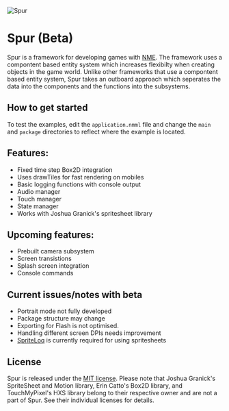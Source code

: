 <p><img src="http://www.pixelpounce.com/SpurGithub.png" alt="Spur" title="Spur" /></p>

<h1>Spur (Beta)</h1>

<p>Spur is a framework for developing games with <a href="http://www.haxenme.org/" title="NME">NME</a>. The framework uses a compontent based entity system which increases flexibilty when creating objects in the game world. Unlike other frameworks that use a compontent based entity system, Spur takes an outboard approach which seperates the data into the components and the functions into the subsystems.</p>

<h2>How to get started</h2>


<p>To test the examples, edit the <code>application.nmml</code> file and change the <code>main</code> and <code>package</code> directories to reflect where the example is located.</p>

<h2>Features:</h2>


<ul>
<li>Fixed time step Box2D integration</li>
<li>Uses drawTiles for fast rendering on mobiles</li>
<li>Basic logging functions with console output</li>
<li>Audio manager</li>
<li>Touch manager</li>
<li>State manager</li>
<li>Works with Joshua Granick's spritesheet library</li>
</ul>

<h2>Upcoming features:</h2>


<ul>
<li>Prebuilt camera subsystem</li>
<li>Screen transistions</li>
<li>Splash screen integration</li>
<li>Console commands</li>
</ul>

<h2>Current issues/notes with beta</h2>


<ul>
<li>Portrait mode not fully developed</li>
<li>Package structure may change</li>
<li>Exporting for Flash is not optimised.</li>
<li>Handling different screen DPIs needs improvement</li>
<li><a href="http://www.loqheart.com/spriteloq/" title="SpriteLoq">SpriteLoq</a> is currently required for using spritesheets</li>
</ul>

<h2>License</h2>


<p>Spur is released under the <a href="http://opensource.org/licenses/mit-license.php" title="MIT license">MIT license</a>. Please note that Joshua Granick's SpriteSheet and Motion library, Erin Catto's Box2D library, and TouchMyPixel's HXS library belong to their respective owner and are not a part of Spur. See their individual licenses for details.</p>

